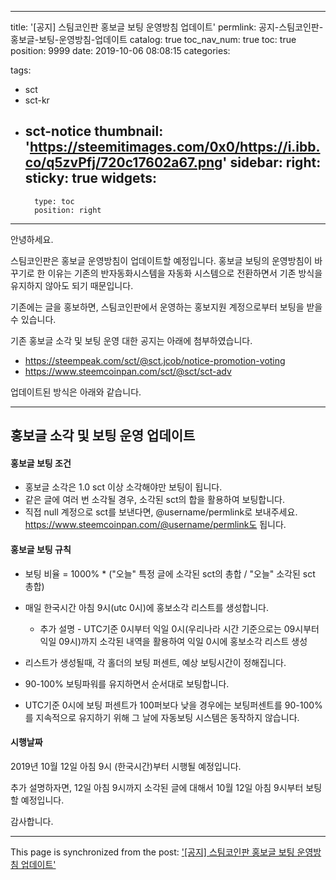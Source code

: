 
---
title: '[공지] 스팀코인판 홍보글 보팅 운영방침 업데이트'
permlink: 공지-스팀코인판-홍보글-보팅-운영방침-업데이트
catalog: true
toc_nav_num: true
toc: true
position: 9999
date: 2019-10-06 08:08:15
categories:

tags:
- sct
- sct-kr
- sct-notice
thumbnail: 'https://steemitimages.com/0x0/https://i.ibb.co/q5zvPfj/720c17602a67.png'
sidebar:
    right:
        sticky: true
widgets:
    -
        type: toc
        position: right
---


안녕하세요.

스팀코인판은 홍보글 운영방침이 업데이트할 예정입니다. 홍보글 보팅의 운영방침이 바꾸기로 한 이유는 기존의 반자동화시스템을 자동화 시스템으로 전환하면서 기존 방식을 유지하지 않아도 되기 때문입니다.

기존에는 글을 홍보하면, 스팀코인판에서 운영하는 홍보지원 계정으로부터 보팅을 받을 수 있습니다.  

기존 홍보글 소각 및 보팅 운영 대한 공지는 아래에 첨부하였습니다.

* https://steempeak.com/sct/@sct.jcob/notice-promotion-voting
* https://www.steemcoinpan.com/sct/@sct/sct-adv

업데이트된 방식은 아래와 같습니다.

---

## 홍보글 소각 및 보팅 운영 업데이트

#### 홍보글 보팅 조건
* 홍보글 소각은 1.0 sct 이상 소각해야만 보팅이 됩니다.
* 같은 글에 여러 번 소각될 경우, 소각된 sct의 합을 활용하여 보팅합니다.
* 직접 null 계정으로 sct를 보낸다면, @username/permlink로 보내주세요. https://www.steemcoinpan.com/@username/permlink도 됩니다.

#### 홍보글 보팅 규칙

* 보팅 비율 = 1000% * ("오늘" 특정 글에  소각된 sct의 총합 / "오늘" 소각된 sct 총합)
* 매일 한국시간 아침 9시(utc 0시)에 홍보소각 리스트를 생성합니다. 
    * 추가 설명 - UTC기준 0시부터 익일 0시(우리나라 시간 기준으로는 09시부터 익일 09시)까지 소각된 내역을 활용하여 익일 0시에 홍보소각 리스트 생성
* 리스트가 생성될때, 각 홀더의 보팅 퍼센트, 예상 보팅시간이 정해집니다.
* 90-100% 보팅파워를 유지하면서 순서대로 보팅합니다.

* UTC기준 0시에 보팅 퍼센트가 100퍼보다 낮을 경우에는 보팅퍼센트를 90-100%를 지속적으로 유지하기 위해
그 날에 자동보팅 시스템은 동작하지 않습니다. 

#### 시행날짜

2019년 10월 12일 아침 9시 (한국시간)부터 시행될 예정입니다.

추가 설명하자면, 12일 아침 9시까지 소각된 글에 대해서 10월 12일 아침 9시부터 보팅할 예정입니다.

감사합니다.

- - -

This page is synchronized from the post: ['[공지] 스팀코인판 홍보글 보팅 운영방침 업데이트'](https://steempeak.com/@jacobyu/3dgpl7)
